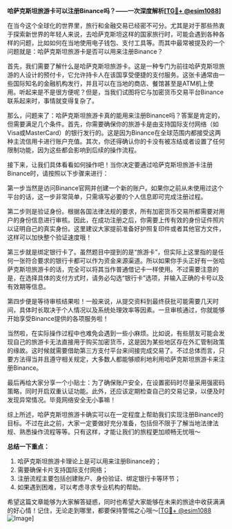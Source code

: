 **哈萨克斯坦旅游卡可以注册Binance吗？——一次深度解析[[TG💪+ @esim1088](https://t.me/s/esim1088)]**

在当今这个全球化的世界里，旅行和金融交易已经密不可分。尤其是对于那些热衷于探索新世界的年轻人来说，去哈萨克斯坦这样的国家旅行时，可能会遇到各种各样的问题，比如如何在当地使用电子钱包、支付工具等。而其中最常被提及的一个问题就是：哈萨克斯坦旅游卡是否可以用来注册Binance？

首先，我们需要了解什么是哈萨克斯坦旅游卡。这是一种专门为前往哈萨克斯坦旅游的人设计的预付卡，它允许持卡人在该国享受便捷的支付服务。这张卡通常由一些国际知名的金融机构发行，并且可以在当地的商店、餐馆甚至是ATM机上使用。听起来是不是很方便呢？但是，当我们试图将它与加密货币交易平台Binance联系起来时，事情就变得复杂了。

那么，问题来了：哈萨克斯坦旅游卡真的能用来注册Binance吗？答案是肯定的，但需要满足几个条件。首先，你需要确保你的旅游卡是由支持国际支付网络（如Visa或MasterCard）的银行发行的。这是因为Binance在全球范围内都接受这两种主流信用卡进行账户充值。其次，你还得确认你的卡没有被冻结或者设置了任何限制功能，因为这些都会影响到后续的操作流程。

接下来，让我们具体看看如何操作吧！当你决定要通过哈萨克斯坦旅游卡注册Binance时，请按照以下步骤来进行：

第一步当然是访问Binance官网并创建一个新的账户。如果你之前从未使用过这个平台的话，这一步非常简单，只需填写必要的个人信息即可完成注册过程。

第二步则是验证身份。根据各国法律法规的要求，所有加密货币交易所都需要对用户的身份信息进行审核。因此，在成功注册之后，你需要上传有效的身份证件照片以证明自己的真实身份。这里建议大家提前准备好护照复印件或者其他官方文件，这样可以加快整个验证速度哦！

第三步就是绑定银行卡了。虽然题目中提到的是“旅游卡”，但实际上这里指的是任何一张符合要求的银行卡都可以作为资金来源渠道。所以如果你手头正好有一张哈萨克斯坦旅游卡的话，完全可以将其当作普通借记卡一样使用。不过需要注意的是，在选择具体的支付方式时，请务必勾选“银行卡”选项，并输入正确的卡号以及有效期等信息。

第四步便是等待审核结果啦！一般来说，从提交资料到最终获批可能需要几天时间，具体时长取决于个人情况以及系统处理效率等因素。一旦审核通过，你就能够开始享受Binance提供的各项服务啦！

当然啦，在实际操作过程中也难免会遇到一些小麻烦。比如说，有些朋友可能会发现自己的旅游卡无法直接用于购买加密货币，这是因为某些地区存在外汇管制政策的缘故。这时候就需要借助第三方支付平台来间接完成交易了。不过总体而言，只要方法得当并且遵守相关规定，大多数人都能够顺利地利用哈萨克斯坦旅游卡来注册Binance。

最后再给大家分享一个小贴士：为了确保账户安全，在设置密码时尽量采用强密码策略，同时开启双重认证功能。此外，还应该定期检查自己的交易记录，以便及时发现异常情况。毕竟网络安全无小事嘛！

综上所述，哈萨克斯坦旅游卡确实可以在一定程度上帮助我们实现注册Binance的目标。不过在此之前，大家一定要做好充分准备，包括但不限于了解当地法律法规、熟悉操作流程等等。只有这样，才能让我们的旅程更加顺畅无忧哦～

**总结一下重点：**
1. 哈萨克斯坦旅游卡理论上是可以用来注册Binance的；
2. 需要确保卡片支持国际支付网络；
3. 注册流程主要包括创建账户、身份验证、绑定银行卡等环节；
4. 如果遇到困难，可以考虑寻求专业机构的帮助。

希望这篇文章能够为大家解答疑惑，同时也希望大家能够在未来的旅途中收获满满的好心情！记住，无论走到哪里，都要保持警惕之心哦～[[TG💪+ @esim1088](https://t.me/s/esim1088) ![Image](https://i.postimg.cc/4NQfJmqS/Snipaste-2025-05-13-00-14-12.png)]